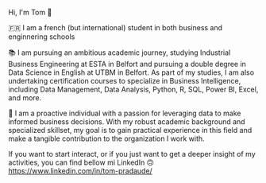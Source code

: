 Hi, I'm Tom 👋

🇫🇷 I am a french (but international) student in both business and enginnering schools

📚 I am pursuing an ambitious academic journey, studying Industrial Business Engineering at ESTA in Belfort 
and pursuing a double degree in Data Science in English at UTBM in Belfort. 
As part of my studies, I am also undertaking certification courses to specialize in Business Intelligence, 
including Data Management, Data Analysis, Python, R, SQL, Power BI, Excel, and more.

🚀 I am a proactive individual with a passion for leveraging data to make informed business decisions. 
With my robust academic background and specialized skillset, my goal is to gain practical experience 
in this field and make a tangible contribution to the organization I work with.

If you want to start interact, or if you just want to get a deeper insight of my activities, you can find bellow mi LinkedIn 🙃
https://www.linkedin.com/in/tom-pradaude/

